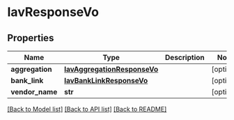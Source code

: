# IavResponseVo

## Properties
Name | Type | Description | Notes
------------ | ------------- | ------------- | -------------
**aggregation** | [**IavAggregationResponseVo**](IavAggregationResponseVo.md) |  | [optional] 
**bank_link** | [**IavBankLinkResponseVo**](IavBankLinkResponseVo.md) |  | [optional] 
**vendor_name** | **str** |  | [optional] 

[[Back to Model list]](../README.md#documentation-for-models) [[Back to API list]](../README.md#documentation-for-api-endpoints) [[Back to README]](../README.md)


